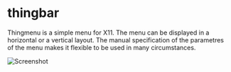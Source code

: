 # thingbar

Thingmenu is a simple menu for X11. The menu can be displayed in a horizontal or a vertical layout. The manual specification of the parametres of the menu makes it flexible to be used in many circumstances.

![Screenshot](https://raw.githubusercontent.com/RaurosIndustries/thingmenu/master/shot.png)
